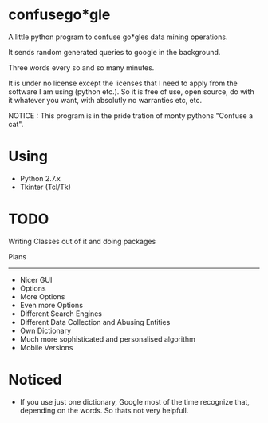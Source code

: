 confusego*gle
=============

A little python program to confuse go*gles data mining operations. 

It sends random generated queries to google in the background. 

Three words every so and so many minutes. 

It is under no license except the licenses that I need to apply from the software I am using (python etc.).
So it is free of use, open source, do with it whatever you want, with absolutly no warranties etc, etc.

NOTICE : This program is in the pride tration of monty pythons "Confuse a cat".

Using
=====

- Python 2.7.x
- Tkinter (Tcl/Tk)

TODO
====

Writing Classes out of it and doing packages 

Plans
*****

- Nicer GUI
- Options
- More Options
- Even more Options
- Different Search Engines
- Different Data Collection and Abusing Entities
- Own Dictionary 
- Much more sophisticated and personalised algorithm
- Mobile Versions

Noticed
=======

- If you use just one dictionary, Google most of the time recognize that, depending on the words.
  So thats not very helpfull.



